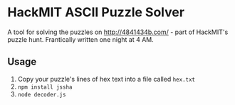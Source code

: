 HackMIT ASCII Puzzle Solver
====================

A tool for solving the puzzles on http://4841434b.com/ - part of HackMIT's puzzle hunt. Frantically written one night at 4 AM.

## Usage
1. Copy your puzzle's lines of hex text into a file called `hex.txt`
2. `npm install jssha`
3. `node decoder.js`
